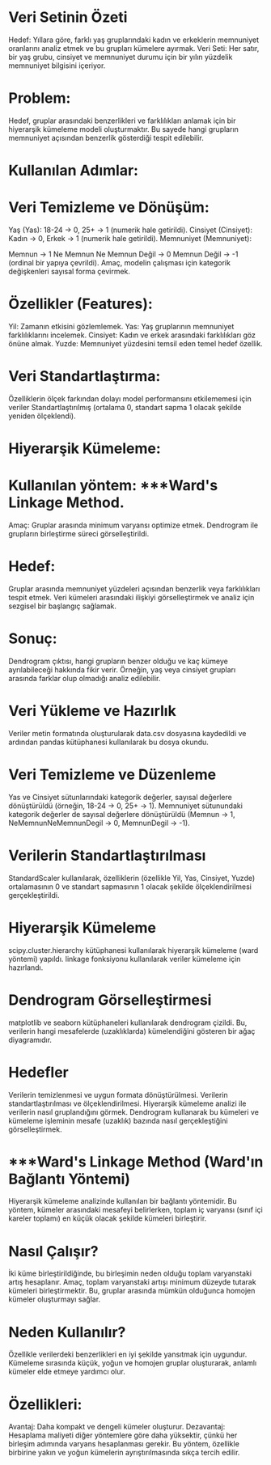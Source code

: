 # Veri Setinin Özeti
Hedef: Yıllara göre, farklı yaş gruplarındaki kadın ve erkeklerin memnuniyet oranlarını analiz etmek ve bu grupları kümelere ayırmak.
Veri Seti: Her satır, bir yaş grubu, cinsiyet ve memnuniyet durumu için bir yılın yüzdelik memnuniyet bilgisini içeriyor.
# Problem:
Hedef, gruplar arasındaki benzerlikleri ve farklılıkları anlamak için bir hiyerarşik kümeleme modeli oluşturmaktır. Bu sayede hangi grupların memnuniyet açısından benzerlik gösterdiği tespit edilebilir.

# Kullanılan Adımlar:
# Veri Temizleme ve Dönüşüm:
Yaş (Yas): 18-24 → 0, 25+ → 1 (numerik hale getirildi).
Cinsiyet (Cinsiyet): Kadın → 0, Erkek → 1 (numerik hale getirildi).
Memnuniyet (Memnuniyet):

Memnun → 1
Ne Memnun Ne Memnun Değil → 0
Memnun Değil → -1 (ordinal bir yapıya çevrildi).
Amaç, modelin çalışması için kategorik değişkenleri sayısal forma çevirmek.

# Özellikler (Features):
Yil: Zamanın etkisini gözlemlemek.
Yas: Yaş gruplarının memnuniyet farklılıklarını incelemek.
Cinsiyet: Kadın ve erkek arasındaki farklılıkları göz önüne almak.
Yuzde: Memnuniyet yüzdesini temsil eden temel hedef özellik.
# Veri Standartlaştırma:

Özelliklerin ölçek farkından dolayı model performansını etkilememesi için veriler Standartlaştırılmış (ortalama 0, standart sapma 1 olacak şekilde yeniden ölçeklendi).
# Hiyerarşik Kümeleme:

# Kullanılan yöntem: ***Ward's Linkage Method.
Amaç: Gruplar arasında minimum varyansı optimize etmek.
Dendrogram ile grupların birleştirme süreci görselleştirildi.
# Hedef:
Gruplar arasında memnuniyet yüzdeleri açısından benzerlik veya farklılıkları tespit etmek.
Veri kümeleri arasındaki ilişkiyi görselleştirmek ve analiz için sezgisel bir başlangıç sağlamak.
# Sonuç:
Dendrogram çıktısı, hangi grupların benzer olduğu ve kaç kümeye ayrılabileceği hakkında fikir verir.
Örneğin, yaş veya cinsiyet grupları arasında farklar olup olmadığı analiz edilebilir.
# Veri Yükleme ve Hazırlık
Veriler metin formatında oluşturularak data.csv dosyasına kaydedildi ve ardından pandas kütüphanesi kullanılarak bu dosya okundu.

# Veri Temizleme ve Düzenleme
Yas ve Cinsiyet sütunlarındaki kategorik değerler, sayısal değerlere dönüştürüldü (örneğin, 18-24 -> 0, 25+ -> 1).
Memnuniyet sütunundaki kategorik değerler de sayısal değerlere dönüştürüldü (Memnun -> 1, NeMemnunNeMemnunDegil -> 0, MemnunDegil -> -1).

# Verilerin Standartlaştırılması
StandardScaler kullanılarak, özelliklerin (özellikle Yil, Yas, Cinsiyet, Yuzde) ortalamasının 0 ve standart sapmasının 1 olacak şekilde ölçeklendirilmesi gerçekleştirildi.

# Hiyerarşik Kümeleme
scipy.cluster.hierarchy kütüphanesi kullanılarak hiyerarşik kümeleme (ward yöntemi) yapıldı. linkage fonksiyonu kullanılarak veriler kümeleme için hazırlandı.

# Dendrogram Görselleştirmesi
matplotlib ve seaborn kütüphaneleri kullanılarak dendrogram çizildi. Bu, verilerin hangi mesafelerde (uzaklıklarda) kümelendiğini gösteren bir ağaç diyagramıdır.

# Hedefler
Verilerin temizlenmesi ve uygun formata dönüştürülmesi.
Verilerin standartlaştırılması ve ölçeklendirilmesi.
Hiyerarşik kümeleme analizi ile verilerin nasıl gruplandığını görmek.
Dendrogram kullanarak bu kümeleri ve kümeleme işleminin mesafe (uzaklık) bazında nasıl gerçekleştiğini görselleştirmek.


# ***Ward's Linkage Method (Ward'ın Bağlantı Yöntemi)
Hiyerarşik kümeleme analizinde kullanılan bir bağlantı yöntemidir. Bu yöntem, kümeler arasındaki mesafeyi belirlerken, toplam iç varyansı (sınıf içi kareler toplamı) en küçük olacak şekilde kümeleri birleştirir.

# Nasıl Çalışır?
İki küme birleştirildiğinde, bu birleşimin neden olduğu toplam varyanstaki artış hesaplanır.
Amaç, toplam varyanstaki artışı minimum düzeyde tutarak kümeleri birleştirmektir.
Bu, gruplar arasında mümkün olduğunca homojen kümeler oluşturmayı sağlar.
# Neden Kullanılır?
Özellikle verilerdeki benzerlikleri en iyi şekilde yansıtmak için uygundur.
Kümeleme sırasında küçük, yoğun ve homojen gruplar oluşturarak, anlamlı kümeler elde etmeye yardımcı olur.
# Özellikleri:
Avantaj: Daha kompakt ve dengeli kümeler oluşturur.
Dezavantaj: Hesaplama maliyeti diğer yöntemlere göre daha yüksektir, çünkü her birleşim adımında varyans hesaplanması gerekir.
Bu yöntem, özellikle birbirine yakın ve yoğun kümelerin ayrıştırılmasında sıkça tercih edilir.


